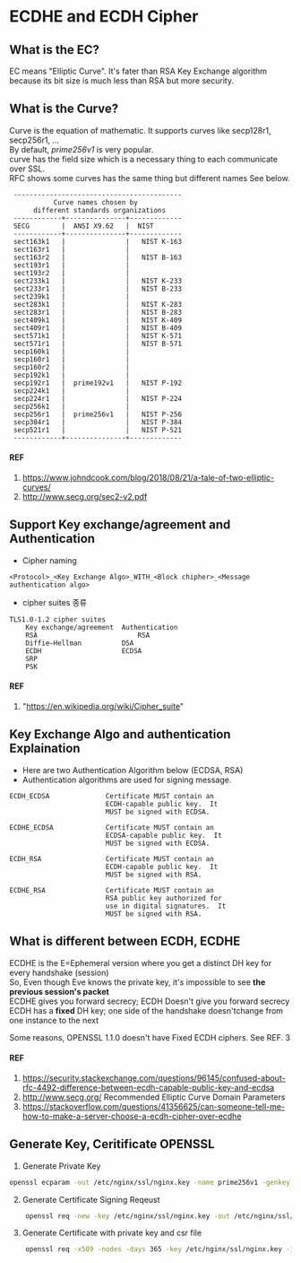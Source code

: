 # ECDHE and ECDH Cipher

## What is the EC?

EC means "Elliptic Curve". It's fater than RSA Key Exchange algorithm because its
bit size is much less than RSA but more security.

## What is the Curve?

Curve is the equation of mathematic. It supports curves like secp128r1, secp256r1, ...  
By default, *prime256v1* is very popular.  
curve has the field size which is a necessary thing to each communicate over SSL.  
RFC shows some curves has the same thing but different names See below.  

```
 ------------------------------------------
           Curve names chosen by
      different standards organizations
 ------------+---------------+-------------
 SECG        |  ANSI X9.62   |  NIST
 ------------+---------------+-------------
 sect163k1   |               |   NIST K-163
 sect163r1   |               |
 sect163r2   |               |   NIST B-163
 sect193r1   |               |
 sect193r2   |               |
 sect233k1   |               |   NIST K-233
 sect233r1   |               |   NIST B-233
 sect239k1   |               |
 sect283k1   |               |   NIST K-283
 sect283r1   |               |   NIST B-283
 sect409k1   |               |   NIST K-409
 sect409r1   |               |   NIST B-409
 sect571k1   |               |   NIST K-571
 sect571r1   |               |   NIST B-571
 secp160k1   |               |
 secp160r1   |               |
 secp160r2   |               |
 secp192k1   |               |
 secp192r1   |  prime192v1   |   NIST P-192
 secp224k1   |               |
 secp224r1   |               |   NIST P-224
 secp256k1   |               |
 secp256r1   |  prime256v1   |   NIST P-256
 secp384r1   |               |   NIST P-384
 secp521r1   |               |   NIST P-521
 ------------+---------------+-------------
```

#### REF
1. https://www.johndcook.com/blog/2018/08/21/a-tale-of-two-elliptic-curves/
2. http://www.secg.org/sec2-v2.pdf

## Support Key exchange/agreement and Authentication

* Cipher naming
```
<Protocol>_<Key Exchange Algo>_WITH_<Block chipher>_<Message authentication algo>
```
* cipher suites 종류
```
TLS1.0-1.2 cipher suites
    Key exchange/agreement	Authentication 
    RSA	                        RSA
    Diffie–Hellman      	DSA
    ECDH	                ECDSA
    SRP
    PSK
```

#### REF
1. "https://en.wikipedia.org/wiki/Cipher_suite"

## Key Exchange Algo and authentication Explaination

* Here are two Authentication Algorithm below (ECDSA, RSA)
* Authentication algorithms are used for signing message.

```
ECDH_ECDSA              Certificate MUST contain an
                        ECDH-capable public key.  It
                        MUST be signed with ECDSA.

ECDHE_ECDSA             Certificate MUST contain an
                        ECDSA-capable public key.  It
                        MUST be signed with ECDSA.

ECDH_RSA                Certificate MUST contain an
                        ECDH-capable public key.  It
                        MUST be signed with RSA.

ECDHE_RSA               Certificate MUST contain an
                        RSA public key authorized for
                        use in digital signatures.  It
                        MUST be signed with RSA.
```

## What is different between ECDH, ECDHE

ECDHE is the E=Ephemeral version where you get a distinct DH key for every handshake (session)  
So, Even though Eve knows the private key, it's impossible to see **the previous session's packet**  
ECDHE gives you forward secrecy; ECDH Doesn't give you forward secrecy  
ECDH has a **fixed** DH key; one side of the handshake doesn'tchange from one instance to the next  

Some reasons, OPENSSL 1.1.0 doesn't have Fixed ECDH ciphers. See REF. 3

#### REF
1. https://security.stackexchange.com/questions/96145/confused-about-rfc-4492-difference-between-ecdh-capable-public-key-and-ecdsa
2. http://www.secg.org/  Recommended Elliptic Curve Domain Parameters
3. https://stackoverflow.com/questions/41356625/can-someone-tell-me-how-to-make-a-server-choose-a-ecdh-cipher-over-ecdhe


## Generate Key, Ceritificate OPENSSL

1. Generate Private Key

```bash
openssl ecparam -out /etc/nginx/ssl/nginx.key -name prime256v1 -genkey
```

2. Generate Certificate Signing Reqeust

```bash
    openssl req -new -key /etc/nginx/ssl/nginx.key -out /etc/nginx/ssl/csr.pem
```

3. Generate Certificate with private key and csr file

```bash
    openssl req -x509 -nodes -days 365 -key /etc/nginx/ssl/nginx.key -in /etc/nginx/ssl/csr.pem -out /etc/nginx/ssl/nginx.pem
```



